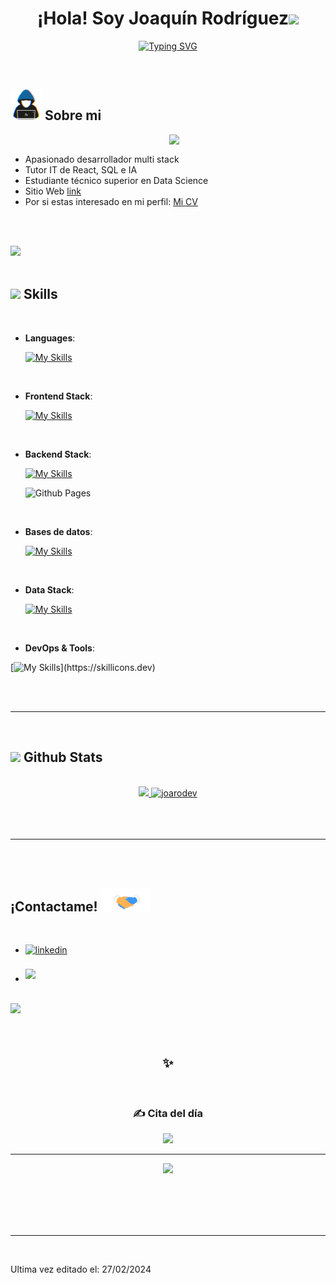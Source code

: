 
<h1 align="center"><b>¡Hola! Soy Joaquín Rodríguez</b><img src="https://media.giphy.com/media/hvRJCLFzcasrR4ia7z/giphy.gif" width="35"></h1>
<!--  -->
<p align="center">
  <a href="https://git.io/typing-svg"><img src="https://readme-typing-svg.demolab.com?font=Fira+Code&pause=1000&color=18BD16&random=false&width=435&lines=%3CDesarrollador+Full+Stack+%2F%3E;%3CIA+con+Python+%2F%3E;%3CDesarrollador+Frontend+%2F%3E;%3CStack+MERN+%26+PERN+%2F%3E;%3CProgramador+SQL+%2F%3E;%3CDesarrollador+Backend+%2F%3E;%3CData+Science+student+%2F%3E" alt="Typing SVG" /></a>
</p>


<br>



	
## <picture><img src = "https://github.com/0xAbdulKhalid/0xAbdulKhalid/raw/main/assets/mdImages/about_me.gif" width = 50px></picture> **Sobre mi**

<picture> <img align="right" src="https://avatars.githubusercontent.com/u/112600163?v=4" width = 250px></picture>

<br>

- Apasionado desarrollador multi stack
- Tutor IT de React, SQL e IA
- Estudiante técnico superior en Data Science
- Sitio Web [link](https://www.joarodev.com.ar)
- Por si estas interesado en mi perfil: [Mi CV](https://firebasestorage.googleapis.com/v0/b/portfolio-joarodev.appspot.com/o/PDF%2FCV.pdf?alt=media&token=94ce4977-d195-403a-a1ef-e42449efcb7c)

<br><br>

<img src="https://user-images.githubusercontent.com/73097560/115834477-dbab4500-a447-11eb-908a-139a6edaec5c.gif"><br><br>

## <img src="https://media2.giphy.com/media/QssGEmpkyEOhBCb7e1/giphy.gif?cid=ecf05e47a0n3gi1bfqntqmob8g9aid1oyj2wr3ds3mg700bl&rid=giphy.gif" width ="25"><b> Skills</b>
<br>

<p align="center">

- **Languages**:
    
    [![My Skills](https://skillicons.dev/icons?i=js,py,ts,cpp)](https://skillicons.dev)

<br>   
    
- **Frontend Stack**:

   [![My Skills](https://skillicons.dev/icons?i=html,css,js,sass,astro,bootstrap,less,materialui,svg,tailwind,vite,webpack,react)](https://skillicons.dev)

<br>

- **Backend Stack**:

  [![My Skills](https://skillicons.dev/icons?i=nodejs,express,firebase,nestjs,prisma)](https://skillicons.dev)

  ![Github Pages](https://img.shields.io/badge/GitHub%20Pages-%23327FC7.svg?style=for-the-badge&logo=github&logoColor=white)
    
<br>

- **Bases de datos**:

    [![My Skills](https://skillicons.dev/icons?i=supabase,sqlite,postgres,mysql,mongodb)](https://skillicons.dev)

<br>

- **Data Stack**:

    [![My Skills](https://skillicons.dev/icons?i=py,anaconda,aws,md,matlab,pycharm)](https://skillicons.dev)

<br>

- **DevOps & Tools**:

[![My Skills](https://skillicons.dev/icons?i=vscode,vercel,sublime,powershell,postman,npm,notion,mint,linux,windows,github,gitlab,git,gcp.docker,bash,atom,)](https://skillicons.dev)

</p>

<br>
<br>

-----

<br>


## <img src="https://media.giphy.com/media/iY8CRBdQXODJSCERIr/giphy.gif" width="35"><b> Github Stats </b>
<br>

<div align="center">

<a href="https://github.com/0xabdulkhalid/">
  <img src="https://github-readme-stats.vercel.app/api?username=joarodev&include_all_commits=true&count_private=true&show_icons=true&line_height=20&title_color=7A7ADB&icon_color=2234AE&text_color=D3D3D3&bg_color=0,000000,130F40" width="450"/>
  <img src="https://github-readme-stats.vercel.app/api/top-langs?username=joarodev&show_icons=true&locale=en&layout=compact&line_height=20&title_color=7A7ADB&icon_color=2234AE&text_color=D3D3D3&bg_color=0,000000,130F40" width="375"  alt="joarodev"/>

</a>
</div>

<br>
<br>
<br>

-----

<br>
<br>

## <b> ¡Contactame! </b><img src="https://github.com/0xAbdulKhalid/0xAbdulKhalid/raw/main/assets/mdImages/handshake.gif" width ="80">
<br>
<div align='left'>

<ul>

<li>
<a href="https://www.linkedin.com/in/joaquinrodriguez-dev" target="_blank">
<img src="https://img.shields.io/badge/linkedin:  Joaquín Rodríguez%2300acee.svg?color=405DE6&style=for-the-badge&logo=linkedin&logoColor=white" alt=linkedin style="margin-bottom: 5px;"/>
</a>
</li>

<br>

<li>
<a href="mailto:joaquinrodriguez.dev@gmail.com" target="_blank">
<img src="https://img.shields.io/badge/gmail:  joaquinrodriguez.dev@gmail.com%23EA4335.svg?style=for-the-badge&logo=gmail&logoColor=white" t=mail style="margin-bottom: 5px;" />
</a>
</li>
	
</ul>
</div>

<br>
<img src="https://user-images.githubusercontent.com/73097560/115834477-dbab4500-a447-11eb-908a-139a6edaec5c.gif">
<br>
<br>
<br>

<div align='center'>

## <b>✨</b>

<br>

### ✍️ Cita del día
![](https://quotes-github-readme.vercel.app/api?type=horizontal&theme=radical)

---
[![](https://visitcount.itsvg.in/api?id=Aneal07&icon=2&color=4)](https://visitcount.itsvg.in)

</div>
<br>
<br>
<br>
<br>

---

<br>

Ultima vez editado el: 27/02/2024
